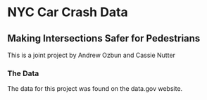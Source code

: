 # NYC Car Crash Data
## Making Intersections Safer for Pedestrians
This is a joint project by Andrew Ozbun and Cassie Nutter

### The Data
The data for this project was found on the data.gov website.
